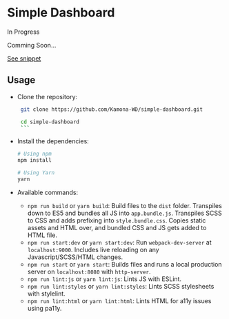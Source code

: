 # Simple Dashboard

In Progress

Comming Soon...

[See snippet](https://codepen.io/A_kamel/full/ZEpLVmd)

## Usage

- Clone the repository:

  ````bash
   git clone https://github.com/Kamona-WD/simple-dashboard.git

   cd simple-dashboard
   ```
  ````

- Install the dependencies:

  ```bash
  # Using npm
  npm install

  # Using Yarn
  yarn

  ```

- Available commands:
  - `npm run build` or `yarn build`: Build files to the `dist` folder. Transpiles down to ES5 and bundles all JS into `app.bundle.js`. Transpiles SCSS to CSS and adds prefixing into `style.bundle.css`. Copies static assets and HTML over, and bundled CSS and JS gets added to HTML file.
  - `npm run start:dev` or `yarn start:dev`: Run `webpack-dev-server` at `localhost:9000`. Includes live reloading on any Javascript/SCSS/HTML changes.
  - `npm run start` or `yarn start`: Builds files and runs a local production server on `localhost:8080` with `http-server`.
  - `npm run lint:js` or `yarn lint:js`: Lints JS with ESLint.
  - `npm run lint:styles` or `yarn lint:styles`: Lints SCSS stylesheets with stylelint.
  - `npm run lint:html` or `yarn lint:html`: Lints HTML for a11y issues using pa11y.

